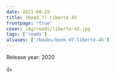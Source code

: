 ```yaml
---
date: 2021-08-29
title: (Read 7) Liberté 45
frontpage: "true"
cover: img/reads/liberte-45.jpg
tags: ['reads']
aliases: ['/books/book-07-liberte-45']
---
```


Release year: 2020

👍

